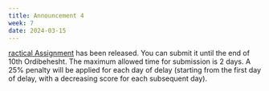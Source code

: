 ```yaml
---
title: Announcement 4
week: 7
date: 2024-03-15
---
```

[ractical Assignment](../assets/lectures/Prob_and_Stats_Practical_Assignment.ipynb) has been released.
You can submit it until the end of 10th Ordibehesht. The maximum allowed time for submission is 2 days. A 25% penalty will be applied for each day of delay (starting from the first day of delay, with a decreasing score for each subsequent day).
